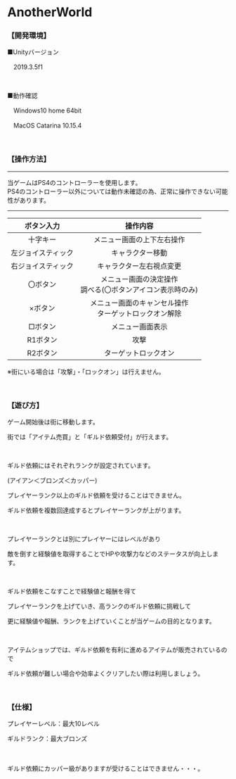 # AnotherWorld
### 【開発環境】
■Unityバージョン

　2019.3.5f1

<br>
 
■動作確認

　Windows10 home 64bit

　MacOS Catarina 10.15.4

<br>

### 【操作方法】

***
当ゲームはPS4のコントローラーを使用します。
<br>
PS4のコントローラー以外については動作未確認の為、正常に操作できない可能性があります。
***

|ボタン入力|操作内容|
|:-----------:|:------------:|
| 十字キー | メニュー画面の上下左右操作 |
| 左ジョイスティック | キャラクター移動 |
| 右ジョイスティック | キャラクター左右視点変更 |
| 〇ボタン | メニュー画面の決定操作<br>調べる(〇ボタンアイコン表示時のみ)|
| ×ボタン  | メニュー画面のキャンセル操作<br>ターゲットロックオン解除 |
| □ボタン | メニュー画面表示 |
| R1ボタン | 攻撃 |
| R2ボタン | ターゲットロックオン |

※街にいる場合は「攻撃」・「ロックオン」は行えません。

<br>

### 【遊び方】
ゲーム開始後は街に移動します。

街では「アイテム売買」と「ギルド依頼受付」が行えます。

<br>

ギルド依頼にはそれぞれランクが設定されています。

(アイアン＜ブロンズ＜カッパー)

プレイヤーランク以上のギルド依頼を受けることはできません。

ギルド依頼を複数回達成するとプレイヤーランクが上がります。

<br>

プレイヤーランクとは別にプレイヤーにはレベルがあり

敵を倒すと経験値を取得することでHPや攻撃力などのステータスが向上します。

<br>

ギルド依頼をこなすことで経験値と報酬を得て

プレイヤーランクを上げていき、高ランクのギルド依頼に挑戦して

更に経験値や報酬、ランクを上げていくことが当ゲームの目的となります。

<br>

アイテムショップでは、ギルド依頼を有利に進めるアイテムが販売されているので

ギルド依頼が難しい場合や効率よくクリアしたい際は利用しましょう。

<br>

### 【仕様】
プレイヤーレベル：最大10レベル

ギルドランク：最大ブロンズ

　
 
ギルド依頼にカッパー級がありますが受けることはできません・・・。
